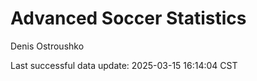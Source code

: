 # Advanced Soccer Statistics
Denis Ostroushko

<!-- gfm -->

Last successful data update: 2025-03-15 16:14:04 CST
